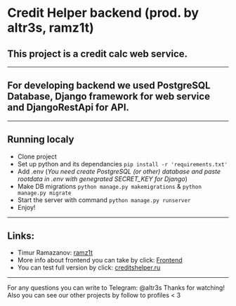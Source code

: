 # Credit Helper backend (prod. by altr3s, ramz1t)
## This project is a credit calc web service.
---
## For developing backend we used PostgreSQL Database, Django framework for web service and DjangoRestApi for API.
---
## Running localy

- Clone project
- Set up python and its dependancies `pip install -r 'requirements.txt'`
- Add .env (*You need create PostgreSQL (or other) database and paste rootdata in .env with genegrated SECRET_KEY for Django*)
- Make DB migrations `python manage.py makemigrations` & `python manage.py migrate` 
- Start the server with command `python manage.py runserver`
- Enjoy!
---
## Links:
- Timur Ramazanov: [ramz1t]
- More info about frontend you can take by click: [Frontend]
- You can test full version by click: [creditshelper.ru][CH_link] 
---
For any questions you can write to Telegram: @altr3s
Thanks for watching! Also you can see our other projects by follow to profiles < 3

[CH_link]:<https://creditshelper.ru>
[frontend]:<https://github.com/ramz1t/CreditHelper_frontend>
[ramz1t]:<https://github.com/ramz1t>